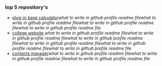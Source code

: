 ### top 5 repository's
- [plug-in base calculator]()*what to write in github profile readme filewhat to write in github profile readme filewhat to write in github profile readme filewhat to write in github profile readme file*
- [college website ]()*what to write in github profile readme filewhat to write in github profile readme filewhat to write in github profile readme filewhat to write in github profile readme filewhat to write in github profile readme filewhat to write in github profile readme file*
- [contacts manager]()*what to write in github profile readme filewhat to write in github profile readme filewhat to write in github profile readme file*